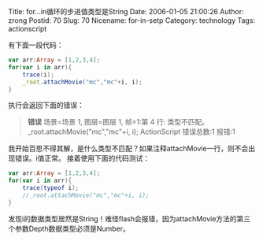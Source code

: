 Title: for...in循环的步进值类型是String
Date: 2006-01-05 21:00:26
Author: zrong
Postid: 70
Slug: 70
Nicename: for-in-setp
Category: technology
Tags: actionscript

有下面一段代码：

``` actionscript
var arr:Array = [1,2,3,4];
for(var i in arr){
	trace(i);
	_root.attachMovie("mc","mc"+i, i);
}
```


执行会返回下面的错误：


> **错误** 场景=场景 1, 图层=图层 1, 帧=1:第 4 行: 类型不匹配。
> _root.attachMovie("mc","mc"+i, i);
> ActionScript 错误总数:1 	 报错:1

我开始百思不得其解，是什么类型不匹配？如果注释attachMovie一行，则不会出现错误。i值正常。
接着使用下面的代码测试：

``` actionscript
var arr:Array = [1,2,3,4];
for(var i in arr){
	trace(typeof i);
	//_root.attachMovie("mc","mc"+i, i);
}
```

发现i的数据类型居然是String！难怪flash会报错，因为attachMovie方法的第三个参数Depth数据类型必须是Number。
